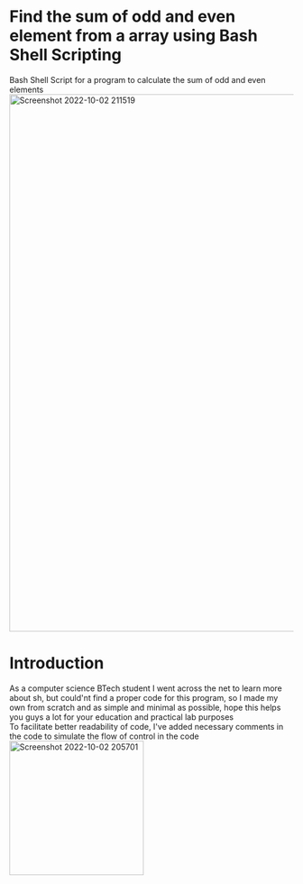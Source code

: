# Find the sum of odd and even element from a array using Bash Shell Scripting
Bash Shell Script for a program to calculate the sum of odd and even elements
<br>
<img width="953" alt="Screenshot 2022-10-02 211519" src="https://user-images.githubusercontent.com/70995581/193462998-a596155a-435c-4d6c-be25-892aa6afdfd9.png">
# Introduction
As a computer science BTech student I went across the net to learn more about sh, but could'nt find a proper code for this program, so I made my own from scratch and as simple and minimal as possible, hope this helps you guys a lot for your education and practical lab purposes<br>
To facilitate better readability of code, I've added necessary comments in the code to simulate the flow of control in the code
<br>
<img width="238" alt="Screenshot 2022-10-02 205701" src="https://user-images.githubusercontent.com/70995581/193463002-f008ed06-ca65-41f1-9b39-8c83c34bf140.png">

